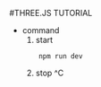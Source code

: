 #THREE.JS TUTORIAL

- command
    1. start
    ```
        npm run dev
    ```
    2. stop
        ^C